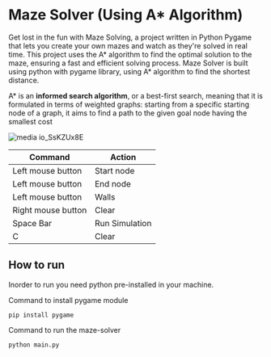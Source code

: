 # Maze Solver (Using A* Algorithm)

Get lost in the fun with Maze Solving, a project written in Python Pygame that lets you create your own mazes and watch as they're solved in real time. This project uses the A* algorithm to find the optimal solution to the maze, ensuring a fast and efficient solving process.
Maze Solver is built using python with pygame library, using A* algorithm to find the shortest distance.

A* is an **informed search algorithm**, or a best-first search, meaning that it is formulated in terms of weighted graphs: starting from a specific starting node of a graph, it aims to find a path to the given goal node having the smallest cost

![media io_SsKZUx8E](https://user-images.githubusercontent.com/87218951/213486823-0bee7706-024f-49b7-b36f-2b25710b7696.gif)

| Command  | Action  |
| ------------ | ------------ |
| Left mouse button  | Start node  |
| Left mouse button  |  End node |
|  Left mouse button | Walls  |
| Right mouse button| Clear
|  Space Bar | Run Simulation |
| C | Clear|

## How to run

Inorder to run you need python pre-installed in your machine.

Command to install pygame module
```
pip install pygame
```
Command to run the maze-solver
```
python main.py
```

